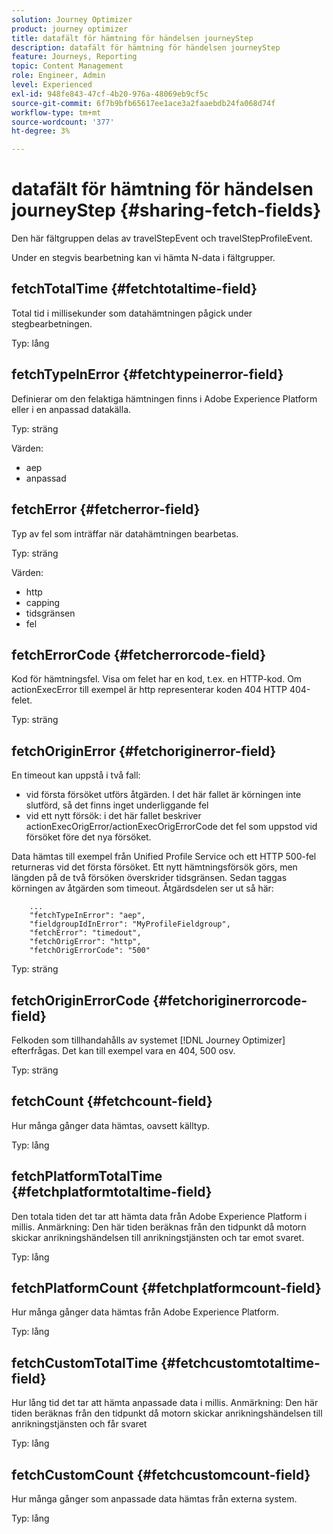```yaml
---
solution: Journey Optimizer
product: journey optimizer
title: datafält för hämtning för händelsen journeyStep
description: datafält för hämtning för händelsen journeyStep
feature: Journeys, Reporting
topic: Content Management
role: Engineer, Admin
level: Experienced
exl-id: 948fe843-47cf-4b20-976a-48069eb9cf5c
source-git-commit: 6f7b9bfb65617ee1ace3a2faaebdb24fa068d74f
workflow-type: tm+mt
source-wordcount: '377'
ht-degree: 3%

---
```


# datafält för hämtning för händelsen journeyStep {#sharing-fetch-fields}

Den här fältgruppen delas av travelStepEvent och travelStepProfileEvent.

Under en stegvis bearbetning kan vi hämta N-data i fältgrupper.

## fetchTotalTime {#fetchtotaltime-field}

Total tid i millisekunder som datahämtningen pågick under stegbearbetningen.

Typ: lång

## fetchTypeInError {#fetchtypeinerror-field}

Definierar om den felaktiga hämtningen finns i Adobe Experience Platform eller i en anpassad datakälla.

Typ: sträng

Värden:

* aep
* anpassad

## fetchError {#fetcherror-field}

Typ av fel som inträffar när datahämtningen bearbetas.

Typ: sträng

Värden:

* http
* capping
* tidsgränsen
* fel

## fetchErrorCode {#fetcherrorcode-field}

Kod för hämtningsfel. Visa om felet har en kod, t.ex. en HTTP-kod. Om actionExecError till exempel är http representerar koden 404 HTTP 404-felet.

Typ: sträng

## fetchOriginError {#fetchoriginerror-field}

En timeout kan uppstå i två fall:

* vid första försöket utförs åtgärden. I det här fallet är körningen inte slutförd, så det finns inget underliggande fel
* vid ett nytt försök: i det här fallet beskriver actionExecOrigError/actionExecOrigErrorCode det fel som uppstod vid försöket före det nya försöket.

Data hämtas till exempel från Unified Profile Service och ett HTTP 500-fel returneras vid det första försöket. Ett nytt hämtningsförsök görs, men längden på de två försöken överskrider tidsgränsen. Sedan taggas körningen av åtgärden som timeout. Åtgärdsdelen ser ut så här:

```
    ...
    "fetchTypeInError": "aep",
    "fieldgroupIdInError": "MyProfileFieldgroup",
    "fetchError": "timedout",
    "fetchOrigError": "http",
    "fetchOrigErrorCode": "500"
```

Typ: sträng

## fetchOriginErrorCode {#fetchoriginerrorcode-field}

Felkoden som tillhandahålls av systemet [!DNL Journey Optimizer] efterfrågas. Det kan till exempel vara en 404, 500 osv.

Typ: sträng

## fetchCount {#fetchcount-field}

Hur många gånger data hämtas, oavsett källtyp.

Typ: lång

## fetchPlatformTotalTime {#fetchplatformtotaltime-field}

Den totala tiden det tar att hämta data från Adobe Experience Platform i millis. Anmärkning: Den här tiden beräknas från den tidpunkt då motorn skickar anrikningshändelsen till anrikningstjänsten och tar emot svaret.

Typ: lång

## fetchPlatformCount {#fetchplatformcount-field}

Hur många gånger data hämtas från Adobe Experience Platform.

Typ: lång

## fetchCustomTotalTime {#fetchcustomtotaltime-field}

Hur lång tid det tar att hämta anpassade data i millis. Anmärkning: Den här tiden beräknas från den tidpunkt då motorn skickar anrikningshändelsen till anrikningstjänsten och får svaret

Typ: lång

## fetchCustomCount {#fetchcustomcount-field}

Hur många gånger som anpassade data hämtas från externa system.

Typ: lång
